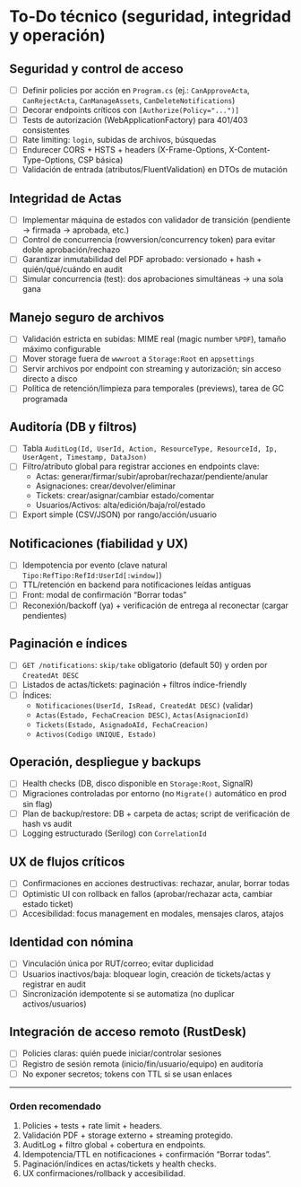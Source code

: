 # To-Do técnico (seguridad, integridad y operación)

## Seguridad y control de acceso
- [ ] Definir policies por acción en `Program.cs` (ej.: `CanApproveActa`, `CanRejectActa`, `CanManageAssets`, `CanDeleteNotifications`)
- [ ] Decorar endpoints críticos con `[Authorize(Policy="...")]`
- [ ] Tests de autorización (WebApplicationFactory) para 401/403 consistentes
- [ ] Rate limiting: `login`, subidas de archivos, búsquedas
- [ ] Endurecer CORS + HSTS + headers (X-Frame-Options, X-Content-Type-Options, CSP básica)
- [ ] Validación de entrada (atributos/FluentValidation) en DTOs de mutación

## Integridad de Actas
- [ ] Implementar máquina de estados con validador de transición (pendiente → firmada → aprobada, etc.)
- [ ] Control de concurrencia (rowversion/concurrency token) para evitar doble aprobación/rechazo
- [ ] Garantizar inmutabilidad del PDF aprobado: versionado + hash + quién/qué/cuándo en audit
- [ ] Simular concurrencia (test): dos aprobaciones simultáneas → una sola gana

## Manejo seguro de archivos
- [ ] Validación estricta en subidas: MIME real (magic number `%PDF`), tamaño máximo configurable
- [ ] Mover storage fuera de `wwwroot` a `Storage:Root` en `appsettings`
- [ ] Servir archivos por endpoint con streaming y autorización; sin acceso directo a disco
- [ ] Política de retención/limpieza para temporales (previews), tarea de GC programada

## Auditoría (DB y filtros)
- [ ] Tabla `AuditLog(Id, UserId, Action, ResourceType, ResourceId, Ip, UserAgent, Timestamp, DataJson)`
- [ ] Filtro/atributo global para registrar acciones en endpoints clave:
  - Actas: generar/firmar/subir/aprobar/rechazar/pendiente/anular
  - Asignaciones: crear/devolver/eliminar
  - Tickets: crear/asignar/cambiar estado/comentar
  - Usuarios/Activos: alta/edición/baja/rol/estado
- [ ] Export simple (CSV/JSON) por rango/acción/usuario

## Notificaciones (fiabilidad y UX)
- [ ] Idempotencia por evento (clave natural `Tipo:RefTipo:RefId:UserId[:window]`)
- [ ] TTL/retención en backend para notificaciones leídas antiguas
- [ ] Front: modal de confirmación “Borrar todas”
- [ ] Reconexión/backoff (ya) + verificación de entrega al reconectar (cargar pendientes)

## Paginación e índices
- [ ] `GET /notifications`: `skip/take` obligatorio (default 50) y orden por `CreatedAt DESC`
- [ ] Listados de actas/tickets: paginación + filtros índice-friendly
- [ ] Índices:
  - `Notificaciones(UserId, IsRead, CreatedAt DESC)` (validar)
  - `Actas(Estado, FechaCreacion DESC)`, `Actas(AsignacionId)`
  - `Tickets(Estado, AsignadoAId, FechaCreacion)`
  - `Activos(Codigo UNIQUE, Estado)`

## Operación, despliegue y backups
- [ ] Health checks (DB, disco disponible en `Storage:Root`, SignalR)
- [ ] Migraciones controladas por entorno (no `Migrate()` automático en prod sin flag)
- [ ] Plan de backup/restore: DB + carpeta de actas; script de verificación de hash vs audit
- [ ] Logging estructurado (Serilog) con `CorrelationId`

## UX de flujos críticos
- [ ] Confirmaciones en acciones destructivas: rechazar, anular, borrar todas
- [ ] Optimistic UI con rollback en fallos (aprobar/rechazar acta, cambiar estado ticket)
- [ ] Accesibilidad: focus management en modales, mensajes claros, atajos

## Identidad con nómina
- [ ] Vinculación única por RUT/correo; evitar duplicidad
- [ ] Usuarios inactivos/baja: bloquear login, creación de tickets/actas y registrar en audit
- [ ] Sincronización idempotente si se automatiza (no duplicar activos/usuarios)

## Integración de acceso remoto (RustDesk)
- [ ] Policies claras: quién puede iniciar/controlar sesiones
- [ ] Registro de sesión remota (inicio/fin/usuario/equipo) en auditoría
- [ ] No exponer secretos; tokens con TTL si se usan enlaces

---

### Orden recomendado
1) Policies + tests + rate limit + headers.
2) Validación PDF + storage externo + streaming protegido.
3) AuditLog + filtro global + cobertura en endpoints.
4) Idempotencia/TTL en notificaciones + confirmación “Borrar todas”.
5) Paginación/índices en actas/tickets y health checks.
6) UX confirmaciones/rollback y accesibilidad.


